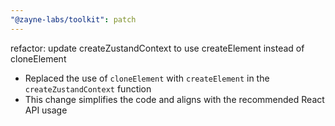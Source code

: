 ```yaml
---
"@zayne-labs/toolkit": patch
---
```


refactor: update createZustandContext to use createElement instead of cloneElement

-  Replaced the use of `cloneElement` with `createElement` in the `createZustandContext` function
-  This change simplifies the code and aligns with the recommended React API usage
